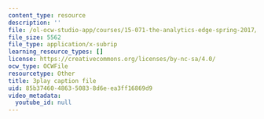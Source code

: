 ```yaml
---
content_type: resource
description: ''
file: /ol-ocw-studio-app/courses/15-071-the-analytics-edge-spring-2017/85b37460486350838d6eea3ff16869d9_Kdbia6SXSFA.vtt
file_size: 5562
file_type: application/x-subrip
learning_resource_types: []
license: https://creativecommons.org/licenses/by-nc-sa/4.0/
ocw_type: OCWFile
resourcetype: Other
title: 3play caption file
uid: 85b37460-4863-5083-8d6e-ea3ff16869d9
video_metadata:
  youtube_id: null
---
```

